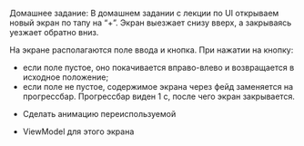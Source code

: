Домашнее задание:
В домашнем задании с лекции по UI открываем новый экран по тапу на “+”.
Экран выезжает снизу вверх, а закрываясь уезжает обратно вниз.

На экране располагаются поле ввода и кнопка. При нажатии на кнопку:
- если поле пустое, оно покачивается вправо-влево и возвращается в исходное положение;
- если поле не пустое, содержимое экрана через фейд заменяется на прогрессбар.
  Прогрессбар виден 1 с, после чего экран закрывается.


* Сделать анимацию переиспользуемой

* ViewModel для этого экрана